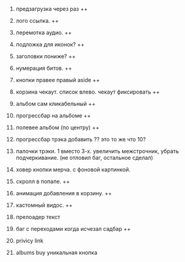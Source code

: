 1) предзагрузка через раз ++
2) лого ссылка. ++
3) перемотка аудио. ++
4) подложка для иконок? ++
5) заголовки пониже? ++
6) нумерация битов. ++
7) кнопки правее правый aside ++
8) корзина чекаут. список влево. чекаут фиксировать ++
9) альбом сам кликабельный ++
10) прогрессбар на альбоме ++
11) полевее альбом (по центру) ++
12) прогрессбар трэка добавить ?? это то же что 10?
13) палочки трэки. 1 вместо 3-х. увеличить межстрочник, убрать подчеркивание. (не отловил баг, остальное сделал)
14) ховер кнопки мерча. с фоновой картинкой.
15) скролл в попапе. ++
16) анимация добавления в корзину. ++
17) кастомный видос. ++

18) прелоадер текст
19) баг с переходами когда исчезал садбар ++
20) privicy link
21) albums buy уникальная кнопка